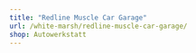 ```yaml
---
title: "Redline Muscle Car Garage"
url: /white-marsh/redline-muscle-car-garage/
shop: Autowerkstatt
---
```

